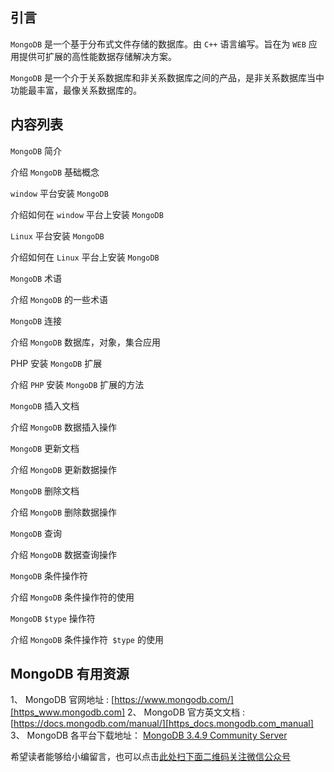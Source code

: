 ## 引言
`MongoDB` 是一个基于分布式文件存储的数据库。由 `C++` 语言编写。旨在为 `WEB` 应用提供可扩展的高性能数据存储解决方案。

`MongoDB` 是一个介于关系数据库和非关系数据库之间的产品，是非关系数据库当中功能最丰富，最像关系数据库的。

## 内容列表 ##

`MongoDB` 简介

介绍 `MongoDB` 基础概念

`window` 平台安装 `MongoDB`

介绍如何在 `window` 平台上安装 `MongoDB`

`Linux` 平台安装 `MongoDB` 

介绍如何在 `Linux` 平台上安装 `MongoDB`

`MongoDB` 术语

介绍 `MongoDB` 的一些术语

`MongoDB` 连接

介绍 `MongoDB` 数据库，对象，集合应用

PHP 安装 `MongoDB` 扩展

介绍 `PHP` 安装 `MongoDB` 扩展的方法

`MongoDB` 插入文档

介绍 `MongoDB` 数据插入操作

`MongoDB` 更新文档

介绍 `MongoDB` 更新数据操作

`MongoDB` 删除文档

介绍 `MongoDB` 删除数据操作

`MongoDB` 查询

介绍 `MongoDB` 数据查询操作

`MongoDB` 条件操作符

介绍 `MongoDB` 条件操作符的使用

`MongoDB` `$type` 操作符

介绍 `MongoDB` 条件操作符` $type` 的使用

## MongoDB 有用资源 ##

1、  MongoDB 官网地址 : [https://www.mongodb.com/][https_www.mongodb.com]
2、  MongoDB 官方英文文档 : [https://docs.mongodb.com/manual/][https_docs.mongodb.com_manual]
3、  MongoDB 各平台下载地址： [MongoDB 3.4.9 Community Server][]


[https_www.mongodb.com]: https://www.mongodb.com/
[https_docs.mongodb.com_manual]: https://docs.mongodb.com/manual/
[MongoDB 3.4.9 Community Server]: https://www.mongodb.com/download-center#community


希望读者能够给小编留言，也可以点击[此处扫下面二维码关注微信公众号](https://www.ycbbs.vip/?p=28 "此处扫下面二维码关注微信公众号")